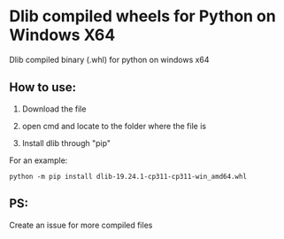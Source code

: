 # Dlib compiled wheels for Python on Windows X64
Dlib compiled binary (.whl) for python on windows x64

## How to use:

1. Download the file

2. open cmd and locate to the folder where the file is

3. Install dlib through "pip"

For an example:
```
python -m pip install dlib-19.24.1-cp311-cp311-win_amd64.whl 
```

## PS:
Create an issue for more compiled files
